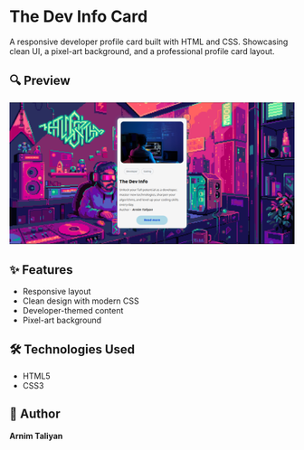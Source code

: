 # The Dev Info Card

A responsive developer profile card built with HTML and CSS. Showcasing clean UI, a pixel-art background, and a professional profile card layout.

## 🔍 Preview

![Card Preview](./preview.png)

## ✨ Features
- Responsive layout
- Clean design with modern CSS
- Developer-themed content
- Pixel-art background

## 🛠 Technologies Used
- HTML5
- CSS3

## 📌 Author
**Arnim Taliyan**